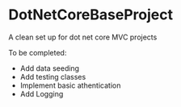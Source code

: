 # DotNetCoreBaseProject
A clean set up for dot net core MVC projects

To be completed:
  - Add data seeding
  - Add testing classes
  - Implement basic athentication
  - Add Logging
  
